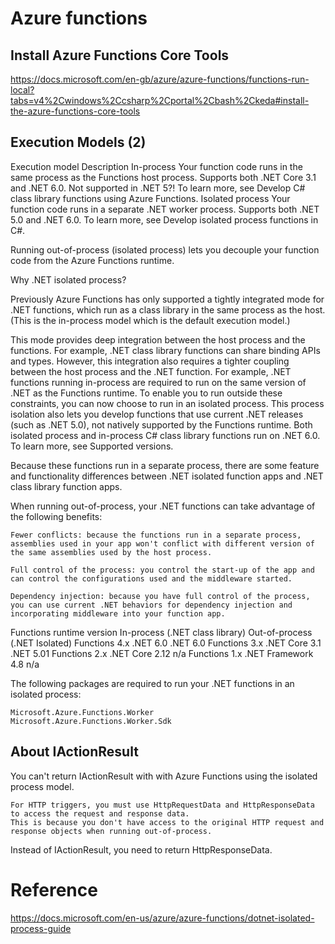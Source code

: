 # Azure functions


## Install Azure Functions Core Tools
https://docs.microsoft.com/en-gb/azure/azure-functions/functions-run-local?tabs=v4%2Cwindows%2Ccsharp%2Cportal%2Cbash%2Ckeda#install-the-azure-functions-core-tools

## Execution Models (2)

Execution model 	Description
In-process 	        Your function code runs in the same process as the Functions host process. 
                    Supports both .NET Core 3.1 and .NET 6.0. Not supported in .NET 5?!
                    To learn more, see Develop C# class library functions using Azure Functions.
Isolated process 	Your function code runs in a separate .NET worker process. Supports both .NET 5.0 and .NET 6.0. 
                    To learn more, see Develop isolated process functions in C#.


Running out-of-process (isolated process) lets you decouple your function code from the Azure Functions runtime.

Why .NET isolated process?

Previously Azure Functions has only supported a tightly integrated mode for .NET functions, which run as a class library in the same process as the host. (This is the in-process model which is the default execution model.)

This mode provides deep integration between the host process and the functions. 
For example, .NET class library functions can share binding APIs and types. 
However, this integration also requires a tighter coupling between the host process and the .NET function. 
For example, .NET functions running in-process are required to run on the same version of .NET as the Functions runtime. 
To enable you to run outside these constraints, you can now choose to run in an isolated process. 
This process isolation also lets you develop functions that use current .NET releases (such as .NET 5.0), not natively supported by the Functions runtime. 
Both isolated process and in-process C# class library functions run on .NET 6.0. To learn more, see Supported versions.

Because these functions run in a separate process, there are some feature and functionality differences between .NET isolated function apps and .NET class library function apps.

When running out-of-process, your .NET functions can take advantage of the following benefits:

    Fewer conflicts: because the functions run in a separate process, assemblies used in your app won't conflict with different version of the same assemblies used by the host process.
    
    Full control of the process: you control the start-up of the app and can control the configurations used and the middleware started.
    
    Dependency injection: because you have full control of the process, you can use current .NET behaviors for dependency injection and incorporating middleware into your function app.


Functions runtime version 	In-process  (.NET class library) 	Out-of-process (.NET Isolated)
Functions 4.x 	            .NET 6.0 	                        .NET 6.0
Functions 3.x 	            .NET Core 3.1 	                    .NET 5.01
Functions 2.x 	            .NET Core 2.12 	                    n/a
Functions 1.x 	            .NET Framework 4.8 	                n/a


The following packages are required to run your .NET functions in an isolated process:

    Microsoft.Azure.Functions.Worker
    Microsoft.Azure.Functions.Worker.Sdk


## About IActionResult

You can't return IActionResult with with Azure Functions using the isolated process model. 

    For HTTP triggers, you must use HttpRequestData and HttpResponseData to access the request and response data. 
    This is because you don't have access to the original HTTP request and response objects when running out-of-process.

Instead of IActionResult, you need to return HttpResponseData.


# Reference


https://docs.microsoft.com/en-us/azure/azure-functions/dotnet-isolated-process-guide
